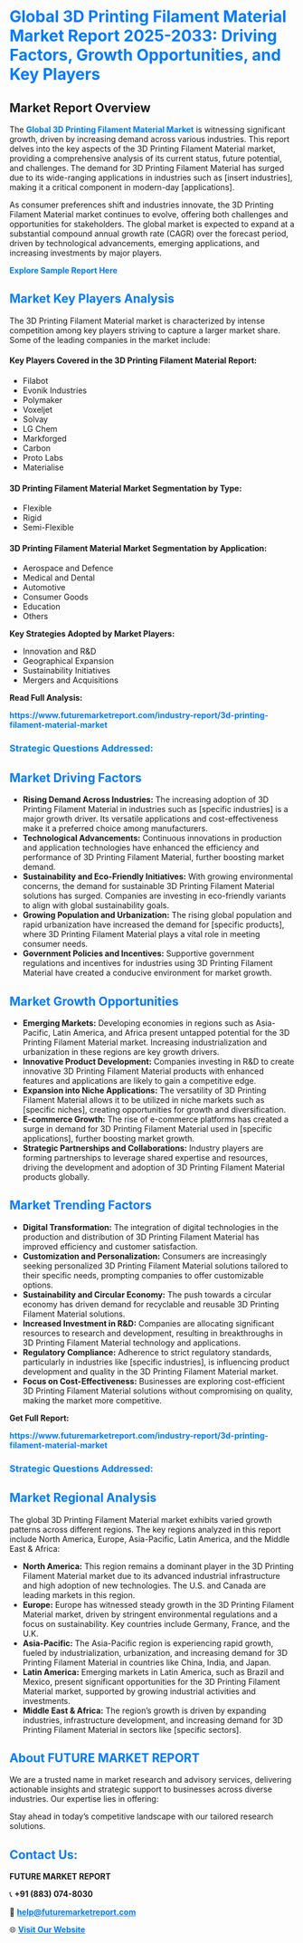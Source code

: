 <h1 style="color: #007BFF;">Global 3D Printing Filament Material Market Report 2025-2033: Driving Factors, Growth Opportunities, and Key Players</h1>

<section id="overview">
<h2>Market Report Overview</h2>
<p>The <a href="https://www.futuremarketreport.com/industry-report/3d-printing-filament-material-market" style="color: #007BFF; text-decoration: none;"><strong>Global 3D Printing Filament Material Market</strong></a> is witnessing significant growth, driven by increasing demand across various industries. This report delves into the key aspects of the 3D Printing Filament Material market, providing a comprehensive analysis of its current status, future potential, and challenges. The demand for 3D Printing Filament Material has surged due to its wide-ranging applications in industries such as [insert industries], making it a critical component in modern-day [applications].</p>
<p>As consumer preferences shift and industries innovate, the 3D Printing Filament Material market continues to evolve, offering both challenges and opportunities for stakeholders. The global market is expected to expand at a substantial compound annual growth rate (CAGR) over the forecast period, driven by technological advancements, emerging applications, and increasing investments by major players.</p>
</section>

<section id="overview">
<p><a href="https://www.futuremarketreport.com/request-sample/reportId=61332" style="color: #007BFF; text-decoration: none;"><strong>Explore Sample Report Here</strong></a></p>
</section>

<section id="key-players">
<h2 style="color: #007BFF;">Market Key Players Analysis</h2>
<p>The 3D Printing Filament Material market is characterized by intense competition among key players striving to capture a larger market share. Some of the leading companies in the market include:</p>
<h4>Key Players Covered in the 3D Printing Filament Material Report:</h4>
<ul><li>Filabot</li><li>Evonik Industries</li><li>Polymaker</li><li>Voxeljet</li><li>Solvay</li><li>LG Chem</li><li>Markforged</li><li>Carbon</li><li>Proto Labs</li><li>Materialise</li></ul>
<h4>3D Printing Filament Material Market Segmentation by Type:</h4>
<ul><li>Flexible</li><li>Rigid</li><li>Semi-Flexible</li></ul>

<h4>3D Printing Filament Material Market Segmentation by Application:</h4>
<ul><li>Aerospace and Defence</li><li>Medical and Dental</li><li>Automotive</li><li>Consumer Goods</li><li>Education</li><li>Others</li></ul>
<p><strong>Key Strategies Adopted by Market Players:</strong></p>
<ul>
<li>Innovation and R&D</li>
<li>Geographical Expansion</li>
<li>Sustainability Initiatives</li>
<li>Mergers and Acquisitions</li>
</ul>
</section>

<section>
<p><strong>Read Full Analysis: </strong></p><a href="https://www.futuremarketreport.com/industry-report/3d-printing-filament-material-market" style="color: #007BFF; text-decoration: none;"><strong>https://www.futuremarketreport.com/industry-report/3d-printing-filament-material-market</strong></a>
<h3 style="color: #007BFF;">Strategic Questions Addressed:</h3>
</section>

<section id="driving-factors">
<h2 style="color: #007BFF;">Market Driving Factors</h2>
<ul>
<li><strong>Rising Demand Across Industries:</strong> The increasing adoption of 3D Printing Filament Material in industries such as [specific industries] is a major growth driver. Its versatile applications and cost-effectiveness make it a preferred choice among manufacturers.</li>
<li><strong>Technological Advancements:</strong> Continuous innovations in production and application technologies have enhanced the efficiency and performance of 3D Printing Filament Material, further boosting market demand.</li>
<li><strong>Sustainability and Eco-Friendly Initiatives:</strong> With growing environmental concerns, the demand for sustainable 3D Printing Filament Material solutions has surged. Companies are investing in eco-friendly variants to align with global sustainability goals.</li>
<li><strong>Growing Population and Urbanization:</strong> The rising global population and rapid urbanization have increased the demand for [specific products], where 3D Printing Filament Material plays a vital role in meeting consumer needs.</li>
<li><strong>Government Policies and Incentives:</strong> Supportive government regulations and incentives for industries using 3D Printing Filament Material have created a conducive environment for market growth.</li>
</ul>
</section>

<section id="growth-opportunities">
<h2 style="color: #007BFF;">Market Growth Opportunities</h2>
<ul>
<li><strong>Emerging Markets:</strong> Developing economies in regions such as Asia-Pacific, Latin America, and Africa present untapped potential for the 3D Printing Filament Material market. Increasing industrialization and urbanization in these regions are key growth drivers.</li>
<li><strong>Innovative Product Development:</strong> Companies investing in R&D to create innovative 3D Printing Filament Material products with enhanced features and applications are likely to gain a competitive edge.</li>
<li><strong>Expansion into Niche Applications:</strong> The versatility of 3D Printing Filament Material allows it to be utilized in niche markets such as [specific niches], creating opportunities for growth and diversification.</li>
<li><strong>E-commerce Growth:</strong> The rise of e-commerce platforms has created a surge in demand for 3D Printing Filament Material used in [specific applications], further boosting market growth.</li>
<li><strong>Strategic Partnerships and Collaborations:</strong> Industry players are forming partnerships to leverage shared expertise and resources, driving the development and adoption of 3D Printing Filament Material products globally.</li>
</ul>
</section>

<section id="trending-factors">
<h2 style="color: #007BFF;">Market Trending Factors</h2>
<ul>
<li><strong>Digital Transformation:</strong> The integration of digital technologies in the production and distribution of 3D Printing Filament Material has improved efficiency and customer satisfaction.</li>
<li><strong>Customization and Personalization:</strong> Consumers are increasingly seeking personalized 3D Printing Filament Material solutions tailored to their specific needs, prompting companies to offer customizable options.</li>
<li><strong>Sustainability and Circular Economy:</strong> The push towards a circular economy has driven demand for recyclable and reusable 3D Printing Filament Material solutions.</li>
<li><strong>Increased Investment in R&D:</strong> Companies are allocating significant resources to research and development, resulting in breakthroughs in 3D Printing Filament Material technology and applications.</li>
<li><strong>Regulatory Compliance:</strong> Adherence to strict regulatory standards, particularly in industries like [specific industries], is influencing product development and quality in the 3D Printing Filament Material market.</li>
<li><strong>Focus on Cost-Effectiveness:</strong> Businesses are exploring cost-efficient 3D Printing Filament Material solutions without compromising on quality, making the market more competitive.</li>
</ul>
</section>

<section>
<p><strong>Get Full Report: </strong></p><a href="https://www.futuremarketreport.com/industry-report/3d-printing-filament-material-market" style="color: #007BFF; text-decoration: none;"><strong>https://www.futuremarketreport.com/industry-report/3d-printing-filament-material-market</strong></a>
<h3 style="color: #007BFF;">Strategic Questions Addressed:</h3>
</section>


<section id="regional-analysis">
<h2 style="color: #007BFF;">Market Regional Analysis</h2>
<p>The global 3D Printing Filament Material market exhibits varied growth patterns across different regions. The key regions analyzed in this report include North America, Europe, Asia-Pacific, Latin America, and the Middle East & Africa:</p>
<ul>
<li><strong>North America:</strong> This region remains a dominant player in the 3D Printing Filament Material market due to its advanced industrial infrastructure and high adoption of new technologies. The U.S. and Canada are leading markets in this region.</li>
<li><strong>Europe:</strong> Europe has witnessed steady growth in the 3D Printing Filament Material market, driven by stringent environmental regulations and a focus on sustainability. Key countries include Germany, France, and the U.K.</li>
<li><strong>Asia-Pacific:</strong> The Asia-Pacific region is experiencing rapid growth, fueled by industrialization, urbanization, and increasing demand for 3D Printing Filament Material in countries like China, India, and Japan.</li>
<li><strong>Latin America:</strong> Emerging markets in Latin America, such as Brazil and Mexico, present significant opportunities for the 3D Printing Filament Material market, supported by growing industrial activities and investments.</li>
<li><strong>Middle East & Africa:</strong> The region’s growth is driven by expanding industries, infrastructure development, and increasing demand for 3D Printing Filament Material in sectors like [specific sectors].</li>
</ul>
</section>

<footer>
<h2 style="color: #007BFF;">About FUTURE MARKET REPORT</h2>
<p>We are a trusted name in market research and advisory services, delivering actionable insights and strategic support to businesses across diverse industries. Our expertise lies in offering:</p>

<p>Stay ahead in today’s competitive landscape with our tailored research solutions.</p>

<h2 style="color: #007BFF;">Contact Us:</h2>
<p><strong>FUTURE MARKET REPORT</strong></p>
<p>📞 <strong>+91 (883) 074-8030</strong></p>
<p>📧 <strong><a href="mailto:help@futuremarketreport.com" style="color: #007BFF;">help@futuremarketreport.com</a></strong></p>
<p>🌐 <strong><a href="https://www.futuremarketreport.com/" style="color: #007BFF;">Visit Our Website</a></strong></p>
</footer>